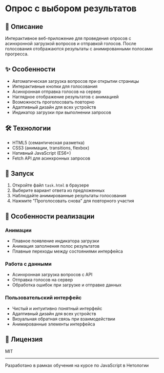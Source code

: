 # Опрос с выбором результатов

## 📝 Описание

Интерактивное веб-приложение для проведения опросов с асинхронной загрузкой вопросов и отправкой голосов. После голосования отображаются результаты с анимированными полосами прогресса.

## ✨ Особенности

- Автоматическая загрузка вопросов при открытии страницы
- Интерактивные кнопки для голосования
- Асинхронная отправка голосов на сервер
- Наглядное отображение результатов с анимацией
- Возможность проголосовать повторно
- Адаптивный дизайн для всех устройств
- Индикатор загрузки при выполнении запросов

## 🛠 Технологии

- HTML5 (семантическая разметка)
- CSS3 (анимации, transitions, flexbox)
- Нативный JavaScript (ES6+)
- Fetch API для асинхронных запросов

## 🚀 Запуск

1. Откройте файл `task.html` в браузере
2. Выберите вариант ответа из предложенных
3. Наблюдайте анимированные результаты голосования
4. Нажмите "Проголосовать снова" для повторного участия

## 🎨 Особенности реализации

### Анимации
- Плавное появление индикатора загрузки
- Анимация заполнения полос результатов
- Плавные переходы между состояниями интерфейса

### Работа с данными
- Асинхронная загрузка вопросов с API
- Отправка голосов на сервер
- Обработка ошибок при загрузке и отправке данных

### Пользовательский интерфейс
- Чистый и интуитивно понятный интерфейс
- Адаптивный дизайн для всех устройств
- Визуальная обратная связь при взаимодействии
- Анимированные элементы интерфейса

## 📝 Лицензия

MIT

---

Разработано в рамках обучения на курсе по JavaScript в Нетологии